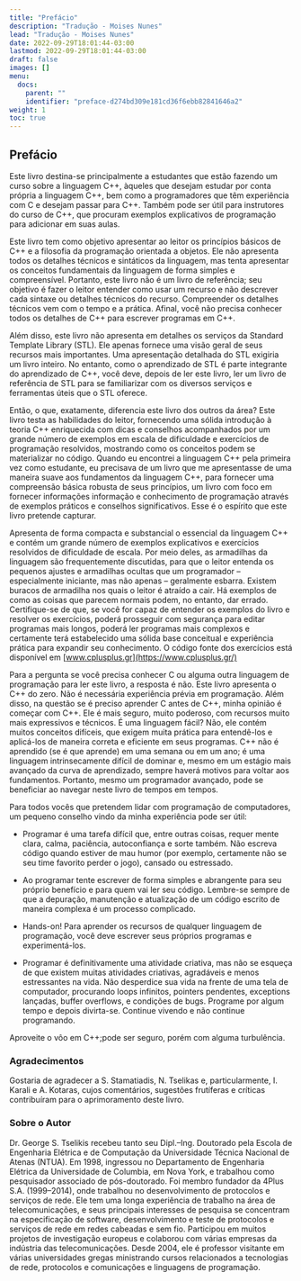 ```yaml
---
title: "Prefácio"
description: "Tradução - Moises Nunes"
lead: "Tradução - Moises Nunes"
date: 2022-09-29T18:01:44-03:00
lastmod: 2022-09-29T18:01:44-03:00
draft: false
images: []
menu:
  docs:
    parent: ""
    identifier: "preface-d274bd309e181cd36f6ebb82841646a2"
weight: 1
toc: true
---
```


## Prefácio

Este livro destina-se principalmente a estudantes que estão fazendo um curso sobre a linguagem C++, àqueles que desejam estudar por conta própria a linguagem C++, bem como a programadores que têm experiência com C e desejam passar para C++. Também pode ser útil para instrutores do curso de C++, que procuram exemplos explicativos de programação para adicionar em suas aulas.

Este livro tem como objetivo apresentar ao leitor os princípios básicos de C++ e a filosofia da programação orientada a objetos. Ele não apresenta todos os detalhes técnicos e sintáticos da linguagem, mas tenta apresentar os conceitos fundamentais da linguagem de forma simples e compreensível. Portanto, este livro não é um livro de referência; seu objetivo é fazer o leitor entender como usar um recurso e não descrever cada sintaxe ou detalhes técnicos do recurso. Compreender os detalhes técnicos vem com o tempo e a prática. Afinal, você não precisa conhecer todos os detalhes de C++ para escrever programas em C++.

Além disso, este livro não apresenta em detalhes os serviços da Standard Template Library (STL). Ele apenas fornece uma visão geral de seus recursos mais importantes. Uma apresentação detalhada do STL exigiria um livro inteiro. No entanto, como o aprendizado de STL é parte integrante do aprendizado de C++, você deve, depois de ler este livro, ler um livro de referência de STL para se familiarizar com os diversos serviços e ferramentas úteis que o STL oferece.

Então, o que, exatamente, diferencia este livro dos outros da área? Este livro testa as habilidades do leitor, fornecendo uma sólida introdução à teoria C++ enriquecida com dicas e conselhos acompanhados por um grande número de exemplos em escala de dificuldade e exercícios de programação resolvidos, mostrando como os conceitos podem se materializar no código. Quando eu encontrei a linguagem C++ pela primeira vez como estudante, eu precisava de um livro que me apresentasse de uma maneira suave aos fundamentos da linguagem C++, para fornecer uma compreensão básica robusta de seus princípios, um livro com foco em fornecer informações informação e conhecimento de programação através de exemplos práticos e conselhos significativos. Esse é o espírito que este livro pretende capturar.

Apresenta de forma compacta e substancial o essencial da linguagem C++ e contém um grande número de exemplos explicativos e exercícios resolvidos de dificuldade de escala. Por meio deles, as armadilhas da linguagem são frequentemente discutidas, para que o leitor entenda os pequenos ajustes e armadilhas ocultas que um programador – especialmente iniciante, mas não apenas – geralmente esbarra. Existem buracos de armadilha nos quais o leitor é atraído a cair. Há exemplos de como as coisas que parecem normais podem, no entanto, dar errado. Certifique-se de que, se você for capaz de entender os exemplos do livro e resolver os exercícios, poderá prosseguir com segurança para editar programas mais longos, poderá ler programas mais complexos e certamente terá estabelecido uma sólida base conceitual e experiência prática para expandir seu conhecimento. O código fonte dos exercícios está disponível em [www.cplusplus.gr](https://www.cplusplus.gr/)

Para a pergunta se você precisa conhecer C ou alguma outra linguagem de programação para ler este livro, a resposta é não. Este livro apresenta o C++ do zero. Não é necessária experiência prévia em programação. Além disso, na questão se é preciso aprender C antes de C++, minha opinião é começar com C++. Ele é mais seguro, muito poderoso, com recursos muito mais expressivos e técnicos. É uma linguagem fácil? Não, ele contém muitos conceitos difíceis, que exigem muita prática para entendê-los e aplicá-los de maneira correta e eficiente em seus programas. C++ não é aprendido (se é que aprende) em uma semana ou em um ano; é uma linguagem intrinsecamente difícil de dominar e, mesmo em um estágio mais avançado da curva de aprendizado, sempre haverá motivos para voltar aos fundamentos. Portanto, mesmo um programador avançado, pode se beneficiar ao navegar neste livro de tempos em tempos.

Para todos vocês que pretendem lidar com programação de computadores, um pequeno conselho vindo da minha experiência pode ser útil:

- Programar é uma tarefa difícil que, entre outras coisas, requer mente clara, calma, paciência, autoconfiança e sorte também. Não escreva código quando estiver de mau humor (por exemplo, certamente não se seu time favorito perder o jogo), cansado ou estressado.

- Ao programar tente escrever de forma simples e abrangente para seu próprio benefício e para quem vai ler seu código. Lembre-se sempre de que a depuração, manutenção e atualização de um código escrito de maneira complexa é um processo complicado.

- Hands-on! Para aprender os recursos de qualquer linguagem de programação, você deve escrever seus próprios programas e experimentá-los.

- Programar é definitivamente uma atividade criativa, mas não se esqueça de que existem muitas atividades criativas, agradáveis ​​e menos estressantes na vida. Não desperdice sua vida na frente de uma tela de computador, procurando loops infinitos, pointers pendentes, exceptions lançadas, buffer overflows, e condições de bugs. Programe por algum tempo e depois divirta-se. Continue vivendo e não continue programando.

Aproveite o vôo em C++;pode ser seguro, porém com alguma turbulência.

### Agradecimentos

Gostaria de agradecer a S. Stamatiadis, N. Tselikas e, particularmente, I. Karali e A. Kotaras, cujos comentários, sugestões frutíferas e críticas contribuíram para o aprimoramento deste livro.

### Sobre o Autor

Dr. George S. Tselikis recebeu tanto seu Dipl.–Ing. Doutorado pela Escola de Engenharia Elétrica e de Computação da Universidade Técnica Nacional de Atenas (NTUA). Em 1998, ingressou no Departamento de Engenharia Elétrica da Universidade de Columbia, em Nova York, e trabalhou como pesquisador associado de pós-doutorado. Foi membro fundador da 4Plus S.A. (1999–2014), onde trabalhou no desenvolvimento de protocolos e serviços de rede. Ele tem uma longa experiência de trabalho na área de telecomunicações, e seus principais interesses de pesquisa se concentram na especificação de software, desenvolvimento e teste de protocolos e serviços de rede em redes cabeadas e sem fio. Participou em muitos projetos de investigação europeus e colaborou com várias empresas da indústria das telecomunicações. Desde 2004, ele é professor visitante em várias universidades gregas ministrando cursos relacionados a tecnologias de rede, protocolos e comunicações e linguagens de programação.
